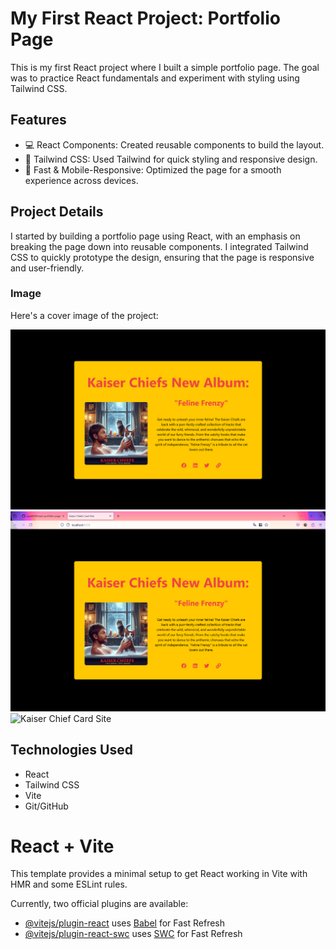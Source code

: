 # My First React Project: Portfolio Page

This is my first React project where I built a simple portfolio page. The goal was to practice React fundamentals and experiment with styling using Tailwind CSS.

## Features

- 💻 React Components: Created reusable components to build the layout.
- 🎨 Tailwind CSS: Used Tailwind for quick styling and responsive design.
- 🚀 Fast & Mobile-Responsive: Optimized the page for a smooth experience across devices.

## Project Details

I started by building a portfolio page using React, with an emphasis on breaking the page down into reusable components. I integrated Tailwind CSS to quickly prototype the design, ensuring that the page is responsive and user-friendly.

### Image

Here's a cover image of the project:

![Portfolio Page](./portfolio-page-in-react/portfolio-page/src/assets/readme_cover.png)
![Kaiser Chief Card Site](./portfolio-page-in-react/portfolio-page/src/assets/screenshot.png)
![Kaiser Chief Card Site](./portfolio-page-in-react/portfolio-page/src/assets/demo-band.gif)

## Technologies Used

- React
- Tailwind CSS
- Vite
- Git/GitHub

# React + Vite

This template provides a minimal setup to get React working in Vite with HMR and some ESLint rules.

Currently, two official plugins are available:

- [@vitejs/plugin-react](https://github.com/vitejs/vite-plugin-react/blob/main/packages/plugin-react/README.md) uses [Babel](https://babeljs.io/) for Fast Refresh
- [@vitejs/plugin-react-swc](https://github.com/vitejs/vite-plugin-react-swc) uses [SWC](https://swc.rs/) for Fast Refresh
